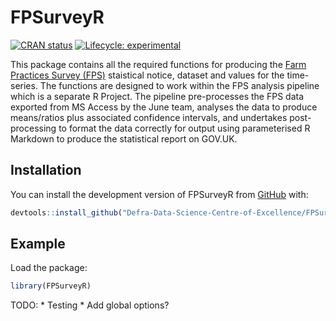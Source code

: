 
<!-- README.md is generated from README.Rmd. Please edit that file -->

# FPSurveyR

<!-- badges: start -->

[![CRAN
status](https://www.r-pkg.org/badges/version/FPSurveyR)](https://CRAN.R-project.org/package=FPSurveyR)
[![Lifecycle:
experimental](https://img.shields.io/badge/lifecycle-experimental-orange.svg)](https://lifecycle.r-lib.org/articles/stages.html#experimental)
<!-- badges: end -->

This package contains all the required functions for producing the [Farm
Practices Survey
(FPS)](https://www.gov.uk/government/collections/farm-practices-survey)
staistical notice, dataset and values for the time-series. The functions
are designed to work within the FPS analysis pipeline which is a
separate R Project. The pipeline pre-processes the FPS data exported
from MS Access by the June team, analyses the data to produce
means/ratios plus associated confidence intervals, and undertakes
post-processing to format the data correctly for output using
parameterised R Markdown to produce the statistical report on GOV.UK.

## Installation

You can install the development version of FPSurveyR from
[GitHub](https://github.com/) with:

``` r
devtools::install_github("Defra-Data-Science-Centre-of-Excellence/FPSurveyR")
```

## Example

Load the package:

``` r
library(FPSurveyR)
```

TODO: \* Testing \* Add global options?

